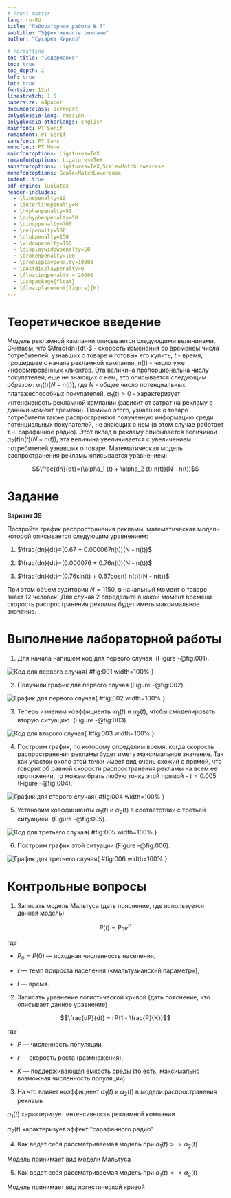 ```yaml
---
# Front matter
lang: ru-RU
title: "Лабораторная работа № 7"
subtitle: "Эффективность рекламы"
author: "Сухарев Кирилл"

# Formatting
toc-title: "Содержание"
toc: true
toc_depth: 2
lof: true
lot: true
fontsize: 12pt
linestretch: 1.5
papersize: a4paper
documentclass: scrreprt
polyglossia-lang: russian
polyglossia-otherlangs: english
mainfont: PT Serif
romanfont: PT Serif
sansfont: PT Sans
monofont: PT Mono
mainfontoptions: Ligatures=TeX
romanfontoptions: Ligatures=TeX
sansfontoptions: Ligatures=TeX,Scale=MatchLowercase
monofontoptions: Scale=MatchLowercase
indent: true
pdf-engine: lualatex
header-includes:
  - \linepenalty=10
  - \interlinepenalty=0
  - \hyphenpenalty=50
  - \exhyphenpenalty=50
  - \binoppenalty=700
  - \relpenalty=500
  - \clubpenalty=150
  - \widowpenalty=150
  - \displaywidowpenalty=50
  - \brokenpenalty=100
  - \predisplaypenalty=10000
  - \postdisplaypenalty=0
  - \floatingpenalty = 20000
  - \usepackage{float}
  - \floatplacement{figure}{H}
---
```


# Теоретическое введение

Модель рекламной кампании описывается следующими величинами. Считаем, что $\frac{dn}{dt}$ - скорость изменения со временем числа потребителей, узнавших о товаре и готовых его купить, $t$ - время, прошедшее с начала рекламной кампании, $n(t)$ - число уже информированных клиентов. Эта величина пропорциональна числу покупателей, еще не знающих о нем, это описывается следующим образом: $\alpha_1 (t) (N - n(t))$, где $N$ - общее число потенциальных платежеспособных покупателей, $\alpha_1 (t) > 0$ - характеризует интенсивность рекламной кампании (зависит от затрат на рекламу в данный момент времени). Помимо этого, узнавшие о товаре потребители также распространяют полученную информацию среди потенциальных покупателей, не знающих о нем (в этом случае работает т.н. сарафанное радио). Этот вклад в рекламу описывается величиной $\alpha_2 (t) n(t) (N - n(t))$, эта величина увеличивается с увеличением потребителей узнавших о товаре. Математическая модель распространения рекламы описывается уравнением:

$$\frac{dn}{dt}=(\alpha_1 (t) + \alpha_2 (t) n(t))(N - n(t))$$

# Задание

**Вариант 39**

Постройте график распространения рекламы, математическая модель которой описывается следующим уравнением:

1. $\frac{dn}{dt}=(0.67 + 0.000067n(t))(N - n(t))$

2. $\frac{dn}{dt}=(0.000076 + 0.76n(t))(N - n(t))$

3. $\frac{dn}{dt}=(0.76sin(t) + 0.67cos(t) n(t))(N - n(t))$

При этом объем аудитории $N = 1150$, в начальный момент о товаре знает 12 человек. Для случая 2 определите в какой момент времени скорость распространения рекламы будет иметь максимальное значение.

# Выполнение лабораторной работы

1. Для начала напишем код для первого случая. (Figure -@fig:001).

![Код для первого случая](images/report/img1.png){ #fig:001 width=100% }

2. Получили график для первого случая (Figure -@fig:002).

![График для первого случая](images/report/img2.png){ #fig:002 width=100% }

3. Теперь изменим коэффициенты $\alpha_1 (t)$ и $\alpha_2 (t)$, чтобы смоделировать вторую ситуацию. (Figure -@fig:003).

![Код для второго случая](images/report/img3.png){ #fig:003 width=100% }

4. Построим график, по которому определим время, когда скорость распространения рекламы будет иметь максимальное значение. Так как участок около этой точки имеет вид очень схожий с прямой, что говорит об равной скорости распространения рекламы на всем ее протяжении, то можем брать любую точку этой прямой - $t = 0.005$ (Figure -@fig:004).

![График для второго случая](images/report/img4.png){ #fig:004 width=100% }

5. Установим коэффициенты $\alpha_1 (t)$ и $\alpha_2 (t)$ в соответствии с третьей ситуацией. (Figure -@fig:005).

![Код для третьего случая](images/report/img5.png){ #fig:005 width=100% }

6. Построим график этой ситуации (Figure -@fig:006).

![График для третьего случая](images/report/img6.png){ #fig:006 width=100% }

# Контрольные вопросы

1. Записать модель Мальтуса (дать пояснение, где используется данная модель)

$$P(t) = P_0 e^{rt}$$

где

- $P_0 = P(0)$ — исходная численность населения,

- $r$ — темп прироста населения («мальтузианский параметр»),

- $t$ — время.

2. Записать уравнение логистической кривой (дать пояснение, что описывает данное уравнение)

$$\frac{dP}{dt} = rP(1 - \frac{P}{K})$$

где

- $P$ — численность популяции,

- $r$ — скорость роста (размножения),

- $K$ — поддерживающая ёмкость среды (то есть, максимально возможная численность популяции).

3. На что влияет коэффициент $\alpha_1 (t)$ и $\alpha_2 (t)$ в модели распространения рекламы

$\alpha_1 (t)$ характеризует интенсивность рекламной компании

$\alpha_2 (t)$ характеризует эффект "сарафанного радио"

4. Как ведет себя рассматриваемая модель при $\alpha_1 (t) >> \alpha_2 (t)$

Модель принимает вид модели Мальтуса

5. Как ведет себя рассматриваемая модель при $\alpha_1 (t) << \alpha_2 (t)$

Модель принимает вид логистической кривой